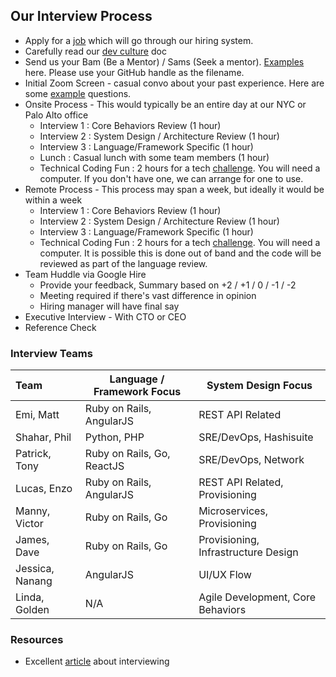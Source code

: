 ## Our Interview Process

* Apply for a [job](https://www.packet.com/about/careers/) which will go through our hiring system.
* Carefully read our [dev culture](README.md) doc
* Send us your Bam (Be a Mentor) / Sams (Seek a mentor).  [Examples](bam-sam-examples/) here.  Please use your GitHub handle as the filename.
* Initial Zoom Screen - casual convo about your past experience.  Here are some [example](example_questions.md) questions.
* Onsite Process - This would typically be an entire day at our NYC or Palo Alto office
    * Interview 1 : Core Behaviors Review (1 hour)
    * Interview 2 : System Design / Architecture Review (1 hour)
    * Interview 3 : Language/Framework Specific (1 hour)
    * Lunch : Casual lunch with some team members (1 hour)
    * Technical Coding Fun : 2 hours for a tech [challenge](coding_fun.md).  You will need a computer.  If you don't have one, we can arrange for one to use.
* Remote Process - This process may span a week, but ideally it would be within a week
    * Interview 1 : Core Behaviors Review (1 hour)
    * Interview 2 : System Design / Architecture Review (1 hour)
    * Interview 3 : Language/Framework Specific (1 hour)
    * Technical Coding Fun : 2 hours for a tech [challenge](coding_fun.md).  You will need a computer.  It is possible this is done out of band and the code will be reviewed as part of the language review.
* Team Huddle via Google Hire
  * Provide your feedback, Summary based on +2 / +1 / 0 / -1 / -2
  * Meeting required if there's vast difference in opinion
  * Hiring manager will have final say
* Executive Interview - With CTO or CEO
* Reference Check

### Interview Teams

Team          | Language / Framework Focus | System Design Focus
:-------------|--------------------------- | --------------------
Emi, Matt     | Ruby on Rails, AngularJS | REST API Related
Shahar, Phil  | Python, PHP | SRE/DevOps, Hashisuite
Patrick, Tony | Ruby on Rails, Go, ReactJS | SRE/DevOps, Network
Lucas, Enzo    | Ruby on Rails, AngularJS | REST API Related, Provisioning
Manny, Victor | Ruby on Rails, Go | Microservices, Provisioning
James, Dave  | Ruby on Rails, Go | Provisioning, Infrastructure Design
Jessica, Nanang | AngularJS | UI/UX Flow
Linda, Golden | N/A | Agile Development, Core Behaviors

### Resources

* Excellent [article](http://firstround.com/review/my-lessons-from-interviewing-400-engineers-over-three-startups/) about interviewing
